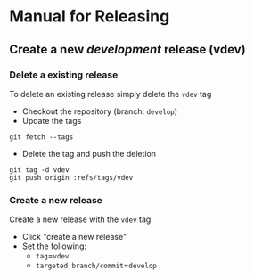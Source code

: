 
# Manual for Releasing

## Create a new *development* release (vdev)

### Delete a existing release
To delete an existing release simply delete the ``vdev`` tag
* Checkout the repository (branch: ``develop``)
* Update the tags
```
git fetch --tags
```
* Delete the tag and push the deletion
```
git tag -d vdev
git push origin :refs/tags/vdev
```


### Create a new release 
Create a new release with the ``vdev`` tag
* Click "create a new release"
* Set the following:
  * ``tag``=``vdev``
  * ``targeted branch/commit``=``develop``
